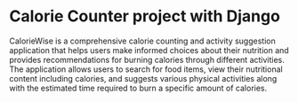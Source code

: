 # Calorie Counter project with Django

CalorieWise is a comprehensive calorie counting and activity suggestion application that helps users make informed choices about their nutrition and provides recommendations for burning calories through different activities. The application allows users to search for food items, view their nutritional content including calories, and suggests various physical activities along with the estimated time required to burn a specific amount of calories.
